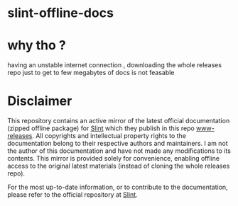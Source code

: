 # slint-offline-docs
# why tho ?
having an unstable internet connection , downloading the whole releases repo just to get to few megabytes of docs is not feasable 

# Disclaimer

This repository contains an active mirror of the latest official documentation (zipped offline package) for [Slint](https://slint.dev) which they publish in this repo [www-releases](https://github.com/slint-ui/www-releases). All copyrights and intellectual property rights to the documentation belong to their respective authors and maintainers. I am not the author of this documentation and have not made any modifications to its contents. This mirror is provided solely for convenience, enabling offline access to the original latest materials (instead of cloning the whole releases repo).

For the most up-to-date information, or to contribute to the documentation, please refer to the official repository at [Slint](https://github.com/slint-ui/slint).

